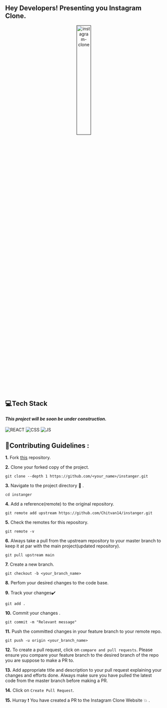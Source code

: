 <h2>Hey Developers! Presenting you Instagram Clone. </h2>

<p align="center">
  <a href="">
 <img src="https://chitvangarg.com/images/projects/banners/socialmedia.jpg" alt="instagram-clone" width="30%" height="30%"/>
  </a>
</p>

## 💻Tech Stack
<h4> <i> This project will be soon be under construction. </i> </h4>
<!-- <h3>Project Link: <code><a href="https://spotifyclone-bice.vercel.app/"> https://spotifyclone-bice.vercel.app/ </a> </code> </h3> -->
 
![REACT](https://img.shields.io/badge/React-20232A?style=for-the-badge&logo=react&logoColor=61DAFB)
![CSS](https://img.shields.io/badge/css3%20-%231572B6.svg?&style=for-the-badge&logo=css3&logoColor=white)
![JS](https://img.shields.io/badge/javascript%20-%23323330.svg?&style=for-the-badge&logo=javascript&logoColor=%23F7DF1E)
  


## 📌Contributing Guidelines :
**1.**  Fork [this](https://github.com/Chitvan14/instanger.git) repository.

**2.**  Clone your forked copy of the project.
```
git clone --depth 1 https://github.com/<your_name>/instanger.git
```
**3.** Navigate to the project directory :file_folder: .
```
cd instanger
```
**4.** Add a reference(remote) to the original repository.
```
git remote add upstream https://github.com/Chitvan14/instanger.git
```
**5.** Check the remotes for this repository.
```
git remote -v
```
**6.** Always take a pull from the upstream repository to your master branch to keep it at par with the main project(updated repository).
```
git pull upstream main
```
**7.** Create a new branch.
```
git checkout -b <your_branch_name>
```
**8.** Perfom your desired changes to the code base.


**9.** Track your changes:heavy_check_mark: 
```
git add . 
```
**10.** Commit your changes .
```
git commit -m "Relevant message"
```
**11.** Push the committed changes in your feature branch to your remote repo.
```
git push -u origin <your_branch_name>
```
**12.** To create a pull request, click on `compare and pull requests`. Please ensure you compare your feature branch to the desired branch of the repo you are suppose to make a PR to.

**13.** Add appropriate title and description to your pull request explaining your changes and efforts done. Always make sure you have pulled the latest code from the master branch before making a PR.

**14.** Click on `Create Pull Request`.

**15.** Hurray ❗ You have created a PR to the Instagram Clone Website 💥 .


